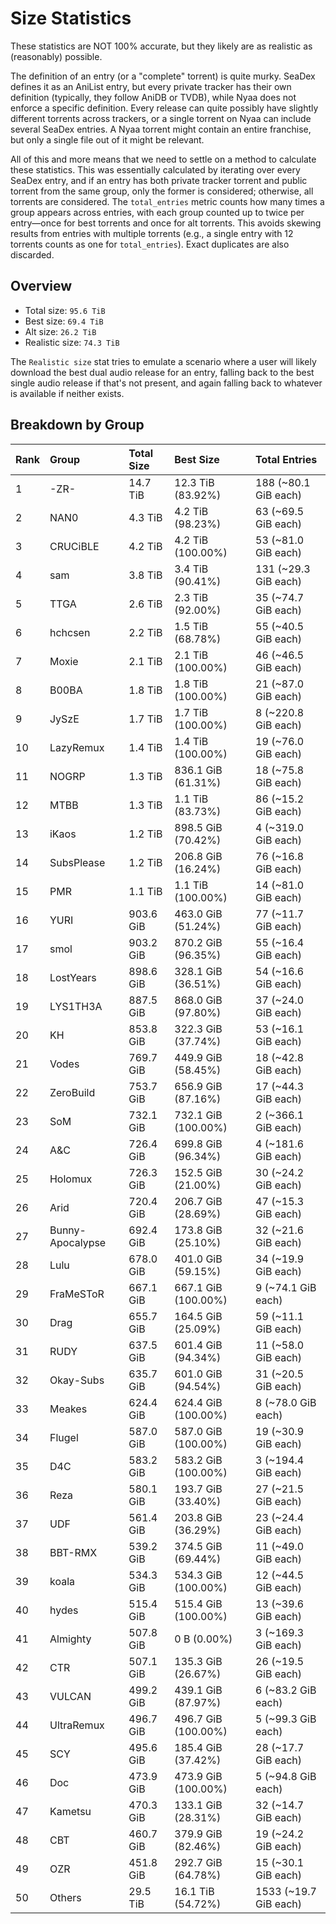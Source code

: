 # Size Statistics

These statistics are NOT 100% accurate, but they likely are as realistic as (reasonably) possible.

The definition of an entry (or a "complete" torrent) is quite murky. SeaDex defines it as an AniList entry, but every private tracker has their own definition (typically, they follow AniDB or TVDB), while Nyaa does not enforce a specific definition. Every release can quite possibly have slightly different torrents across trackers, or a single torrent on Nyaa can include several SeaDex entries. A Nyaa torrent might contain an entire franchise, but only a single file out of it might be relevant.

All of this and more means that we need to settle on a method to calculate these statistics. This was essentially calculated by iterating over every SeaDex entry, and if an entry has both private tracker torrent and public torrent from the same group, only the former is considered; otherwise, all torrents are considered. The `total_entries` metric counts how many times a group appears across entries, with each group counted up to twice per entry—once for best torrents and once for alt torrents. This avoids skewing results from entries with multiple torrents (e.g., a single entry with 12 torrents counts as one for `total_entries`). Exact duplicates are also discarded.

## Overview

- Total size: `95.6 TiB`
- Best size: `69.4 TiB`
- Alt size: `26.2 TiB`
- Realistic size: `74.3 TiB`

The `Realistic size` stat tries to emulate a scenario where a user will likely download the best dual audio release for an entry, falling back to the best single audio release if that's not present, and again falling back to whatever is available if neither exists.


## Breakdown by Group

| Rank | Group            | Total Size | Best Size           | Total Entries         |
| :----| :----------------| :----------| :-------------------| :---------------------|
| 1    | -ZR-             | 14.7 TiB   | 12.3 TiB (83.92%)   | 188 (~80.1 GiB each)  |
| 2    | NAN0             | 4.3 TiB    | 4.2 TiB (98.23%)    | 63 (~69.5 GiB each)   |
| 3    | CRUCiBLE         | 4.2 TiB    | 4.2 TiB (100.00%)   | 53 (~81.0 GiB each)   |
| 4    | sam              | 3.8 TiB    | 3.4 TiB (90.41%)    | 131 (~29.3 GiB each)  |
| 5    | TTGA             | 2.6 TiB    | 2.3 TiB (92.00%)    | 35 (~74.7 GiB each)   |
| 6    | hchcsen          | 2.2 TiB    | 1.5 TiB (68.78%)    | 55 (~40.5 GiB each)   |
| 7    | Moxie            | 2.1 TiB    | 2.1 TiB (100.00%)   | 46 (~46.5 GiB each)   |
| 8    | B00BA            | 1.8 TiB    | 1.8 TiB (100.00%)   | 21 (~87.0 GiB each)   |
| 9    | JySzE            | 1.7 TiB    | 1.7 TiB (100.00%)   | 8 (~220.8 GiB each)   |
| 10   | LazyRemux        | 1.4 TiB    | 1.4 TiB (100.00%)   | 19 (~76.0 GiB each)   |
| 11   | NOGRP            | 1.3 TiB    | 836.1 GiB (61.31%)  | 18 (~75.8 GiB each)   |
| 12   | MTBB             | 1.3 TiB    | 1.1 TiB (83.73%)    | 86 (~15.2 GiB each)   |
| 13   | iKaos            | 1.2 TiB    | 898.5 GiB (70.42%)  | 4 (~319.0 GiB each)   |
| 14   | SubsPlease       | 1.2 TiB    | 206.8 GiB (16.24%)  | 76 (~16.8 GiB each)   |
| 15   | PMR              | 1.1 TiB    | 1.1 TiB (100.00%)   | 14 (~81.0 GiB each)   |
| 16   | YURI             | 903.6 GiB  | 463.0 GiB (51.24%)  | 77 (~11.7 GiB each)   |
| 17   | smol             | 903.2 GiB  | 870.2 GiB (96.35%)  | 55 (~16.4 GiB each)   |
| 18   | LostYears        | 898.6 GiB  | 328.1 GiB (36.51%)  | 54 (~16.6 GiB each)   |
| 19   | LYS1TH3A         | 887.5 GiB  | 868.0 GiB (97.80%)  | 37 (~24.0 GiB each)   |
| 20   | KH               | 853.8 GiB  | 322.3 GiB (37.74%)  | 53 (~16.1 GiB each)   |
| 21   | Vodes            | 769.7 GiB  | 449.9 GiB (58.45%)  | 18 (~42.8 GiB each)   |
| 22   | ZeroBuild        | 753.7 GiB  | 656.9 GiB (87.16%)  | 17 (~44.3 GiB each)   |
| 23   | SoM              | 732.1 GiB  | 732.1 GiB (100.00%) | 2 (~366.1 GiB each)   |
| 24   | A&C              | 726.4 GiB  | 699.8 GiB (96.34%)  | 4 (~181.6 GiB each)   |
| 25   | Holomux          | 726.3 GiB  | 152.5 GiB (21.00%)  | 30 (~24.2 GiB each)   |
| 26   | Arid             | 720.4 GiB  | 206.7 GiB (28.69%)  | 47 (~15.3 GiB each)   |
| 27   | Bunny-Apocalypse | 692.4 GiB  | 173.8 GiB (25.10%)  | 32 (~21.6 GiB each)   |
| 28   | Lulu             | 678.0 GiB  | 401.0 GiB (59.15%)  | 34 (~19.9 GiB each)   |
| 29   | FraMeSToR        | 667.1 GiB  | 667.1 GiB (100.00%) | 9 (~74.1 GiB each)    |
| 30   | Drag             | 655.7 GiB  | 164.5 GiB (25.09%)  | 59 (~11.1 GiB each)   |
| 31   | RUDY             | 637.5 GiB  | 601.4 GiB (94.34%)  | 11 (~58.0 GiB each)   |
| 32   | Okay-Subs        | 635.7 GiB  | 601.0 GiB (94.54%)  | 31 (~20.5 GiB each)   |
| 33   | Meakes           | 624.4 GiB  | 624.4 GiB (100.00%) | 8 (~78.0 GiB each)    |
| 34   | Flugel           | 587.0 GiB  | 587.0 GiB (100.00%) | 19 (~30.9 GiB each)   |
| 35   | D4C              | 583.2 GiB  | 583.2 GiB (100.00%) | 3 (~194.4 GiB each)   |
| 36   | Reza             | 580.1 GiB  | 193.7 GiB (33.40%)  | 27 (~21.5 GiB each)   |
| 37   | UDF              | 561.4 GiB  | 203.8 GiB (36.29%)  | 23 (~24.4 GiB each)   |
| 38   | BBT-RMX          | 539.2 GiB  | 374.5 GiB (69.44%)  | 11 (~49.0 GiB each)   |
| 39   | koala            | 534.3 GiB  | 534.3 GiB (100.00%) | 12 (~44.5 GiB each)   |
| 40   | hydes            | 515.4 GiB  | 515.4 GiB (100.00%) | 13 (~39.6 GiB each)   |
| 41   | Almighty         | 507.8 GiB  | 0 B (0.00%)         | 3 (~169.3 GiB each)   |
| 42   | CTR              | 507.1 GiB  | 135.3 GiB (26.67%)  | 26 (~19.5 GiB each)   |
| 43   | VULCAN           | 499.2 GiB  | 439.1 GiB (87.97%)  | 6 (~83.2 GiB each)    |
| 44   | UltraRemux       | 496.7 GiB  | 496.7 GiB (100.00%) | 5 (~99.3 GiB each)    |
| 45   | SCY              | 495.6 GiB  | 185.4 GiB (37.42%)  | 28 (~17.7 GiB each)   |
| 46   | Doc              | 473.9 GiB  | 473.9 GiB (100.00%) | 5 (~94.8 GiB each)    |
| 47   | Kametsu          | 470.3 GiB  | 133.1 GiB (28.31%)  | 32 (~14.7 GiB each)   |
| 48   | CBT              | 460.7 GiB  | 379.9 GiB (82.46%)  | 19 (~24.2 GiB each)   |
| 49   | OZR              | 451.8 GiB  | 292.7 GiB (64.78%)  | 15 (~30.1 GiB each)   |
| 50   | Others           | 29.5 TiB   | 16.1 TiB (54.72%)   | 1533 (~19.7 GiB each) |
